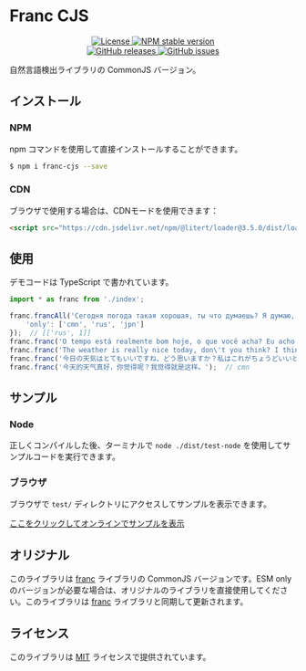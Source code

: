 # Franc CJS

<p align="center">
    <a href="https://github.com/maiyun/franc-cjs/blob/master/LICENSE">
        <img alt="License" src="https://img.shields.io/github/license/maiyun/franc-cjs?color=blue" />
    </a>
    <a href="https://www.npmjs.com/package/franc-cjs">
        <img alt="NPM stable version" src="https://img.shields.io/npm/v/franc-cjs?color=brightgreen&logo=npm" />
    </a><br>
    <a href="https://github.com/maiyun/franc-cjs/releases">
        <img alt="GitHub releases" src="https://img.shields.io/github/v/release/maiyun/franc-cjs?color=brightgreen&logo=github" />
    </a>
    <a href="https://github.com/maiyun/franc-cjs/issues">
        <img alt="GitHub issues" src="https://img.shields.io/github/issues/maiyun/franc-cjs?color=blue&logo=github" />
    </a>
</p>

自然言語検出ライブラリの CommonJS バージョン。

## インストール

### NPM

npm コマンドを使用して直接インストールすることができます。

```sh
$ npm i franc-cjs --save
```

### CDN

ブラウザで使用する場合は、CDNモードを使用できます：

```html
<script src="https://cdn.jsdelivr.net/npm/@litert/loader@3.5.0/dist/loader.min.js?path=index&npm={'franc-cjs':'6.1.0.0'}"></script>
```

## 使用

デモコードは TypeScript で書かれています。

```typescript
import * as franc from './index';

franc.francAll('Сегодня погода такая хорошая, ты что думаешь? Я думаю, что просто так.', {
    'only': ['cmn', 'rus', 'jpn']
});  // [['rus', 1]]
franc.franc('O tempo está realmente bom hoje, o que você acha? Eu acho que é isso.');  // por
franc.franc('The weather is really nice today, don\'t you think? I think it\'s just perfect.');  // eng
franc.franc('今日の天気はとてもいいですね、どう思いますか？私はこれがちょうどいいと思います。');  // jpn
franc.franc('今天的天气真好，你觉得呢？我觉得就是这样。');  // cmn
```

## サンプル

### Node

正しくコンパイルした後、ターミナルで `node ./dist/test-node` を使用してサンプルコードを実行できます。

### ブラウザ

ブラウザで `test/` ディレクトリにアクセスしてサンプルを表示できます。

[ここをクリックしてオンラインでサンプルを表示](https://maiyun.github.io/franc-cjs/test/)

## オリジナル

このライブラリは [franc](https://github.com/wooorm/franc) ライブラリの CommonJS バージョンです。ESM only のバージョンが必要な場合は、オリジナルのライブラリを直接使用してください。このライブラリは [franc](https://github.com/wooorm/franc) ライブラリと同期して更新されます。

## ライセンス

このライブラリは [MIT](../LICENSE) ライセンスで提供されています。